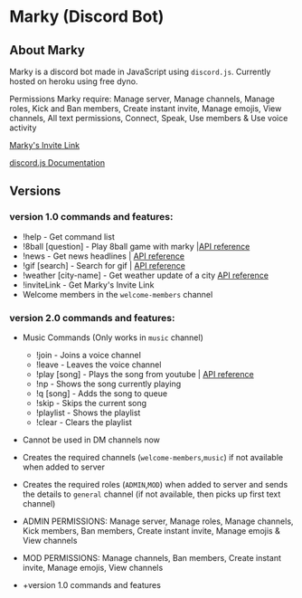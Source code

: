 # Marky (Discord Bot)

## About Marky
Marky is a discord bot made in JavaScript using `discord.js`. Currently hosted on heroku using free dyno. 

Permissions Marky require:
Manage server, Manage channels, Manage roles, Kick and Ban members, Create instant invite, Manage emojis, View channels, All text permissions, Connect, Speak, Use members & Use voice activity

[Marky's Invite Link](https://discordapp.com/api/oauth2/authorize?client_id=524254823160217607&permissions=1396178295&scope=bot)

[discord.js Documentation](https://discord.js.org/#/)

## Versions
### version 1.0 commands and features:
* !help - Get command list
* !8ball [question] - Play 8ball game with marky |[API reference](https://8ball.delegator.com/)
* !news - Get news headlines | [API reference](https://newsapi.org/)
* !gif [search] - Search for gif | [API reference](https://tenor.com/gifapi/documentation#quickstart)
* !weather [city-name] - Get weather update of a city [API reference](https://openweathermap.org/api)
* !inviteLink - Get Marky's Invite Link
* Welcome members in the `welcome-members` channel

### version 2.0 commands and features:

- Music Commands (Only works in `music` channel)
  - !join - Joins a voice channel
  - !leave - Leaves the voice channel
  - !play [song] - Plays the song from youtube | [API reference](https://console.developers.google.com/apis/dashboard?project=discord-bot-marky)
  - !np - Shows the song currently playing
  - !q [song] - Adds the song to queue
  - !skip - Skips the current song
  - !playlist - Shows the playlist
  - !clear - Clears the playlist
- Cannot be used in DM channels now
- Creates the required channels (`welcome-members`,`music`) if not available when added to server
- Creates the required roles (`ADMIN`,`MOD`) when added to server and sends the details to `general` channel (if not available, then picks up first text channel)

- ADMIN PERMISSIONS:
Manage server, Manage roles, Manage channels, Kick members, Ban members, Create instant invite, Manage emojis & View channels
- MOD PERMISSIONS:
Manage channels, Ban members, Create instant invite, Manage emojis, View channels
- +version 1.0 commands and features